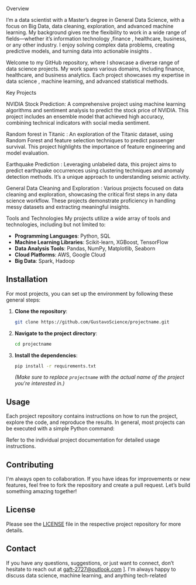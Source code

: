 Overview

I’m a data scientist with a Master’s degree in General Data Science, with a focus on Big Data, data cleaning, exploration, and advanced machine learning. My background gives me the flexibility to work in a wide range of fields—whether it’s information technology ,finance , healthcare, business, or any other industry. I enjoy solving complex data problems, creating predictive models, and turning data into actionable insights .

Welcome to my GitHub repository, where I showcase a diverse range of data science projects. My work spans various domains, including finance, healthcare, and business analytics. Each project showcases my expertise in data science , machine learning, and advanced statistical methods.

 Key Projects

NVIDIA Stock Prediction: A comprehensive project using machine learning algorithms and sentiment analysis to predict the stock price of NVIDIA. This project includes an ensemble model that achieved high accuracy, combining technical indicators with social media sentiment.

Random forest in Titanic : An exploration of the Titanic dataset, using Random Forest and feature selection techniques to predict passenger survival. This project highlights the importance of feature engineering and model evaluation.

 Earthquake Prediction : Leveraging unlabeled data, this project aims to predict earthquake occurrences using clustering techniques and anomaly detection methods. It’s a unique approach to understanding seismic activity.

 General Data Cleaning and Exploration : Various projects focused on data cleaning and exploration, showcasing the critical first steps in any data science workflow. These projects demonstrate proficiency in handling messy datasets and extracting meaningful insights.

 Tools and Technologies
My projects utilize a wide array of tools and technologies, including but not limited to:

- **Programming Languages**: Python, SQL
- **Machine Learning Libraries**: Scikit-learn, XGBoost, TensorFlow
- **Data Analysis Tools**: Pandas, NumPy, Matplotlib, Seaborn
- **Cloud Platforms**: AWS, Google Cloud
- **Big Data**: Spark, Hadoop

## Installation
For most projects, you can set up the environment by following these general steps:

1. **Clone the repository**:
   ```bash
   git clone https://github.com/GustavoScience/projectname.git
   ```
2. **Navigate to the project directory**:
   ```bash
   cd projectname
   ```
3. **Install the dependencies**:
   ```bash
   pip install -r requirements.txt
   ```
   *(Make sure to replace `projectname` with the actual name of the project you're interested in.)*

## Usage

Each project repository contains instructions on how to run the project, explore the code, and reproduce the results. In general, most projects can be executed with a simple Python command:

Refer to the individual project documentation for detailed usage instructions.

## Contributing
I'm always open to collaboration. If you have ideas for improvements or new features, feel free to fork the repository and create a pull request. Let’s build something amazing together!

## License
 Please see the [LICENSE](LICENSE) file in the respective project repository for more details.

## Contact
If you have any questions, suggestions, or just want to connect, don’t hesitate to reach out at gaft-2727@outlook.com ]. I'm always happy to discuss data science, machine learning, and anything tech-related



